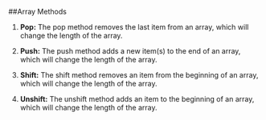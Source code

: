 ##Array Methods

1. **Pop:** The pop method removes the last item from an array, which will change
the length of the array.  

2. **Push:** The push method adds a new item(s) to the end of an array, which will
change the length of the array.

3. **Shift:** The shift method removes an item from the beginning of an array, which
will change the length of the array.

4. **Unshift:** The unshift method adds an item to the beginning of an array, which
will change the length of the array.

